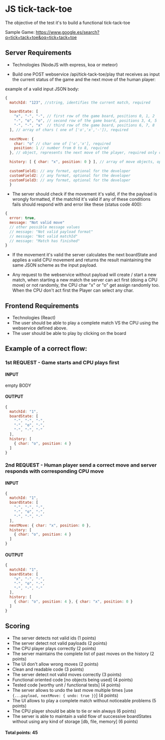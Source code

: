 # JS tick-tack-toe

The objective of the test it's to build a functional tick-tack-toe 

Sample Game: https://www.google.es/search?q=tick+tack+toe&oq=tick+tack+toe

## Server Requirements

- Technologies (NodeJS with express, koa or meteor)

- Build one POST webservice /api/tick-tack-toe/play that receives as input the current status of the game and the next move of the human player:

example of a valid input JSON body:
```js
{
  matchId: "123", //string, identifies the current match, required
  
  boardState: [
    "x", "-", "-", // first row of the game board, positions 0, 1, 2
    "-", "o", "o", // second row of the game board, positions 3, 4, 5
    "-", "-", "x"  // third row of the game board, positions 6, 7, 8
  ], // array of chars ( one of ['o','x','-']), required
  
  nextMove: {
    char: "o" // char one of ['o','x'], required
    position: 1 // number from 0 to 8, required 
  }, // object, represents the next move of the player, required only on input
  
  history: [ { char: "x", position: 0 } ], // array of move objects, optional
  
  customField1: // any format, optional for the developer
  customField2: // any format, optional for the developer
  customField3: // any format, optional for the developer
  }
```

- The server should check if the movement it's valid, if the the payload is wrongly formatted, if the matchId it's valid if any of these conditions fails should respond with and error like these (status code 400):
```js
{
  error: true,
  message: "Not valid move"
  // other possible message values
  // message: "Not valid payload format"
  // message: "Not valid matchId"
  // message: "Match has finished"
}
```

- If the movement it's valid the server calculates the next boardState and applies a valid CPU movement and returns the result maintaining the same JSON scheme as the input payload.

- Any request to the webservice without payload will create / start a new match, when starting a new match the server can act first (doing a CPU move) or not randomly, the CPU char "x" or "o" get assign randomly too. When the CPU don't act first the Player can select any char.


## Frontend Requirements


- Technologies (React)
- The user should be able to play a complete match VS the CPU using the webservice defined above.
- The user should be able to play by clicking on the board

## Example of a correct flow:

### 1st REQUEST - Game starts and CPU plays first

#### INPUT

empty BODY

#### OUTPUT

```js
{
  matchId: "1",
  boardState: [
    "-", "-", "-",
    "-", "o", "-",
    "-", "-", "-"
  ],
  history: [ 
    { char: "o", position: 4 } 
  ]
}
```

### 2nd REQUEST - Human player send a correct move and server responds with corresponding CPU move

#### INPUT

```js
{
  matchId: "1",
  boardState: [
    "-", "-", "-",
    "-", "o", "-",
    "-", "-", "-"
  ],
  nextMove: { char: "x", position: 0 },
  history: [ 
    { char: "o", position: 4 } 
  ]
}
```

#### OUTPUT

```js
{
  matchId: "1",
  boardState: [
    "x", "-", "-",
    "-", "o", "-",
    "-", "-", "-"
  ],
  history: [ 
    { char: "o", position: 4 }, { char: "x", position: 0 } 
  ]
}
```

## Scoring

- The server detects not valid ids (1 points)
- The server detect not valid payloads (2 points)
- The CPU player plays correctly (2 points)
- The server maintains the complete list of past moves on the history (2 points)
- The UI don't allow wrong moves (2 points)
- Clean and readable code (3 points)
- The server detect not valid moves correctly (3 points)
- Functional oriented code [no objects being used] (4 points)
- Tested code [worthy unit / functional tests] (4 points)
- The server allows to undo the last move multiple times [use `{...payload, nextMove: { undo: true }}`] (4 points)
- The UI allows to play a complete match without noticeable problems (5 points)
- The CPU player should be able to tie or win always (6 points)
- The server is able to maintain a valid flow of successive boardStates without using any kind of storage [db, file, memory] (6 points)

#### Total points: 45

